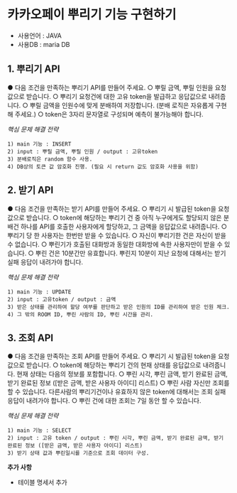 # 카카오페이 뿌리기 기능 구현하기

 * 사용언어 : JAVA
 * 사용DB : maria DB

## 1. 뿌리기 API
● 다음 조건을 만족하는 뿌리기 API를 만들어 주세요. 
○ 뿌릴 금액, 뿌릴 인원을 요청값으로 받습니다.
○ 뿌리기 요청건에 대한 고유 token을 발급하고 응답값으로 내려줍니다.
○ 뿌릴 금액을 인원수에 맞게 분배하여 저장합니다. (분배 로직은 자유롭게 구현해 주세요.)
○ token은 3자리 문자열로 구성되며 예측이 불가능해야 합니다.

 *핵심 문제 해결 전략*
 
	1) main 기능 : INSERT
	2) input : 뿌릴 금액, 뿌릴 인원 / output : 고유token
	3) 분배로직은 random 함수 사용.
	4) DB상의 토큰 값 암호화 진행. (필요 시 return 값도 암호화 사용을 위함)
	
## 2. 받기 API
● 다음 조건을 만족하는 받기 API를 만들어 주세요.
○ 뿌리기 시 발급된 token을 요청값으로 받습니다.
○ token에 해당하는 뿌리기 건 중 아직 누구에게도 할당되지 않은 분배건 하나를 API를 호출한 사용자에게 할당하고, 그 금액을 응답값으로 내려줍니다.
○ 뿌리기 당 한 사용자는 한번만 받을 수 있습니다.
○ 자신이 뿌리기한 건은 자신이 받을 수 없습니다.
○ 뿌린기가 호출된 대화방과 동일한 대화방에 속한 사용자만이 받을 수 있습니다.
○ 뿌린 건은 10분간만 유효합니다. 뿌린지 10분이 지난 요청에 대해서는 받기 실패 응답이 내려가야 합니다.

 *핵심 문제 해결 전략*

	1) main 기능 : UPDATE
	2) input : 고유token / output : 금액
	3) 받은 상태를 관리하여 할당 여부를 판단하고 받은 인원의 ID를 관리하여 받은 인원 체크.
	4) 그 밖의 ROOM ID, 뿌린 사람의 ID, 뿌린 시간을 관리.
	
## 3. 조회 API
● 다음 조건을 만족하는 조회 API를 만들어 주세요.
○ 뿌리기 시 발급된 token을 요청값으로 받습니다.
○ token에 해당하는 뿌리기 건의 현재 상태를 응답값으로 내려줍니다. 현재 상태는 다음의 정보를 포함합니다.
○ 뿌린 시각, 뿌린 금액, 받기 완료된 금액, 받기 완료된 정보 ([받은 금액, 받은 사용자 아이디] 리스트)
○ 뿌린 사람 자신만 조회를 할 수 있습니다. 다른사람의 뿌리기건이나 유효하지 않은 token에 대해서는 조회 실패 응답이 내려가야 합니다.
○ 뿌린 건에 대한 조회는 7일 동안 할 수 있습니다.

 *핵심 문제 해결 전략*

	1) main 기능 : SELECT
	2) input : 고유 token / output : 뿌린 시각, 뿌린 금액, 받기 완료된 금액, 받기 완료된 정보 ([받은 금액, 받은 사용자 아이디] 리스트)
	3) 받기 상태 값과 뿌린일시를 기준으로 조회 데이터 구성.
	
**추가 사항**
 - 테이블 명세서 추가
 
	
	
